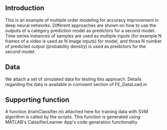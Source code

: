 ## Introduction
This is an example of multiple order modeling for accuracy improvement in deep neural networks.
Different approaches are shown on how to use the outputs of a category prediction model as predictors for a second model.
Time series instances of samples are used as multiple inputs (for example N frames of a video is used as N image inputs) for model, 
and those N number of predicted output (probability density) is used as predictors for the second model.

## Data
We attach a set of simulated data for testing this approach.
Details regarding the data is available in comment section of FE_DataLoad.m

## Supporting function
A function (trainClassifier.m) attached here for training data with SVM algorithm is called by the scripts. 
This function is generated using MATLAB's CalssifierLearner App's code generation functionality  
